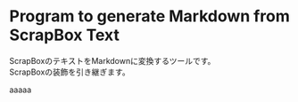 # Program to generate Markdown from ScrapBox Text
ScrapBoxのテキストをMarkdownに変換するツールです。  
ScrapBoxの装飾を引き継ぎます。

aaaaa